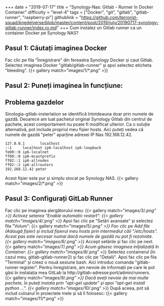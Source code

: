 +++
date = "2019-07-17"
title = "Synology-Nas: Gitlab - Runner în Docker Container"
difficulty = "level-4"
tags = ["Docker", "git", "gitlab", "gitlab-runner", "raspberry-pi"]
githublink = "https://github.com/terrorist-squad/knedelverse/blob/master/content/post/2019/july/20190717-synology-gitlab-runner/index.ro.md"
+++
Cum instalez un Gitlab runner ca un container Docker pe Synology NAS?
## Pasul 1: Căutați imaginea Docker
Fac clic pe fila "Înregistrare" din fereastra Synology Docker și caut Gitlab. Selectez imaginea Docker "gitlab/gitlab-runner" și apoi selectez eticheta "bleeding".
{{< gallery match="images/1/*.png" >}}

## Pasul 2: Puneți imaginea în funcțiune:

##  Problema gazdelor
Sinologia-gitlab-insterlation se identifică întotdeauna doar prin numele de gazdă. Deoarece am luat pachetul original Synology Gitlab din centrul de pachete, acest comportament nu poate fi modificat ulterior.  Ca o soluție alternativă, pot include propriul meu fișier hosts. Aici puteți vedea că numele de gazdă "peter" aparține adresei IP Nas 192.168.12.42.
```
127.0.0.1       localhost                                                       
::1     localhost ip6-localhost ip6-loopback                                    
fe00::0 ip6-localnet                                                            
ff00::0 ip6-mcastprefix                                                         
ff02::1 ip6-allnodes                                                            
ff02::2 ip6-allrouters               
192.168.12.42 peter

```
Acest fișier este pur și simplu stocat pe Synology NAS.
{{< gallery match="images/2/*.png" >}}

## Pasul 3: Configurați GitLab Runner
Fac clic pe imaginea alergătorului meu:
{{< gallery match="images/3/*.png" >}}
Activez setarea "Enable automatic restart":
{{< gallery match="images/4/*.png" >}}
Apoi fac clic pe "Setări avansate" și selectez fila "Volum":
{{< gallery match="images/5/*.png" >}}
Fac clic pe Add file (Adaugă fișier) și includ fișierul meu hosts prin intermediul căii "/etc/hosts". Acest pas este necesar numai dacă numele de gazdă nu pot fi rezolvate.
{{< gallery match="images/6/*.png" >}}
Accept setările și fac clic pe next.
{{< gallery match="images/7/*.png" >}}
Acum găsesc imaginea inițializată în Container:
{{< gallery match="images/8/*.png" >}}
Selectez containerul (în cazul meu, gitlab-gitlab-runner2) și fac clic pe "Detalii". Apoi fac clic pe fila "Terminal" și creez o nouă sesiune bash. Aici introduc comanda "gitlab-runner register". Pentru înregistrare, am nevoie de informații pe care le pot găsi în instalația mea GitLab la http://gitlab-adresse:port/admin/runners.   
{{< gallery match="images/9/*.png" >}}
Dacă aveți nevoie de mai multe pachete, le puteți instala prin "apt-get update" și apoi "apt-get install python ...".
{{< gallery match="images/10/*.png" >}}
După aceea, pot să includ culoarul în proiectele mele și să îl folosesc:
{{< gallery match="images/11/*.png" >}}